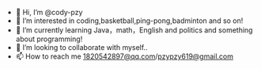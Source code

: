 - 👋 Hi, I’m @cody-pzy
- 👀 I’m interested in coding,basketball,ping-pong,badminton and so on!
- 🌱 I’m currently learning Java，math，English and politics and something about programming!
- 💞️ I’m looking to collaborate with myself..
- 📫 How to reach me 1820542897@qq.com/pzypzy619@gmail.com

<!---
cody-pzy/cody-pzy is a ✨ special ✨ repository because its `README.md` (this file) appears on your GitHub profile.
You can click the Preview link to take a look at your changes.
--->
